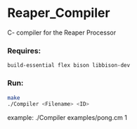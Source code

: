 # Reaper_Compiler
C- compiler for the Reaper Processor

### Requires:
`build-essential flex bison libbison-dev`

### Run:
```bash
make
./Compiler <Filename> <ID>
```

example:
./Compiler examples/pong.cm 1
